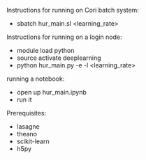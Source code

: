 Instructions for running on Cori batch system:

* sbatch hur_main.sl <epochs> <learning_rate>

Instructions for running on a login node:

* module load python
* source activate deeplearning
* python hur_main.py -e <epochs> -l <learning_rate>

running a notebook:
* open up hur_main.ipynb
* run it

Prerequisites:
* lasagne
* theano
* scikit-learn
* h5py
